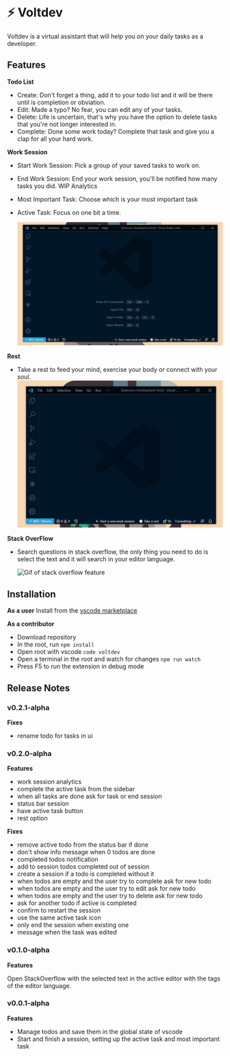 # ⚡ Voltdev

Voltdev is a virtual assistant that will help you on your daily tasks as a developer.

## Features

**Todo List**

- Create: Don't forget a thing, add it to your todo list and it will be there until is completion or obviation.
- Edit: Made a typo? No fear, you can edit any of your tasks.
- Delete: Life is uncertain, that's why you have the option to delete tasks that you're not longer interested in.
- Complete: Done some work today? Complete that task and give you a clap for all your hard work.

**Work Session**

- Start Work Session: Pick a group of your saved tasks to work on.
- End Work Session: End your work session, you'll be notified how many tasks you did. WIP Analytics
- Most Important Task: Choose which is your most important task
- Active Task: Focus on one bit a time.

  ![Gif of todo list and work session feature](https://raw.githubusercontent.com/larizzatg/voltdev/development/images/tasks.gif)

**Rest**

- Take a rest to feed your mind, exercise your body or connect with your soul.
  ![Gif of rest feature](https://raw.githubusercontent.com/larizzatg/voltdev/development/images/rest.gif)

**Stack OverFlow**

- Search questions in stack overflow, the only thing you need to do is select the text and it will search in your editor language.

  ![Gif of stack overflow feature](https://raw.githubusercontent.com/larizzatg/voltdev/development/images/stackoverflow.gif)

## Installation

**As a user**
Install from the [vscode marketplace](https://marketplace.visualstudio.com/items?itemName=larizzatg.voltdev)

**As a contributor**

- Download repository
- In the root, run `npm install`
- Open root with vscode `code voltdev`
- Open a terminal in the root and watch for changes `npm run watch`
- Press F5 to run the extension in debug mode

## Release Notes

### v0.2.1-alpha

**Fixes**

- rename todo for tasks in ui

### v0.2.0-alpha

**Features**

- work session analytics
- complete the active task from the sidebar
- when all tasks are done ask for task or end session
- status bar session
- have active task button
- rest option

**Fixes**

- remove active todo from the status bar if done
- don't show info message when 0 todos are done
- completed todos notification
- add to session todos completed out of session
- create a session if a todo is completed without it
- when todos are empty and the user try to complete ask for new todo
- when todos are empty and the user try to edit ask for new todo
- when todos are empty and the user try to delete ask for new todo
- ask for another todo if active is completed
- confirm to restart the session
- use the same active task icon
- only end the session when existing one
- message when the task was edited

### v0.1.0-alpha

**Features**

Open StackOverflow with the selected text in the active editor with the tags of the editor language.

### v0.0.1-alpha

**Features**

- Manage todos and save them in the global state of vscode
- Start and finish a session, setting up the active task and most important task
